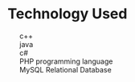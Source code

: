 #  Technology Used
<ol>
    <il>c++</li> <br>
 <il>java</li> <br>
     <il>c#</li> <br>
 <il>PHP programming language</li> <br>
 <il>MySQL Relational Database</li> <br>
    </ol>
